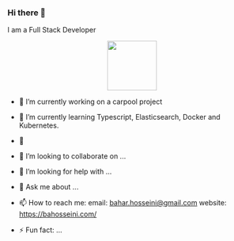 ### Hi there 👋
I am a Full Stack Developer

<div id="header" align="center">
  <img src="https://www.google.com/url?sa=i&url=https%3A%2F%2Ftemforce.net%2Fdoes-my-business-need-a-tem-system%2F&psig=AOvVaw2XcA6mSpuasF-WvrxZ3n9T&ust=1667401743772000&source=images&cd=vfe&ved=2ahUKEwjmk63WoY37AhWLjuAKHekcDpAQjRx6BAgAEAw" width="100"/>
</div>


- 🔭 I’m currently working on a carpool project
- 🌱 I’m currently learning Typescript, Elasticsearch, Docker and Kubernetes.
- 🐧 
- 👯 I’m looking to collaborate on ...
- 🤔 I’m looking for help with ...
- 💬 Ask me about ...
- 📫 How to reach me: 
    email: bahar.hosseini@gmail.com
    website: https://bahosseini.com/
    
- ⚡ Fun fact: ...

